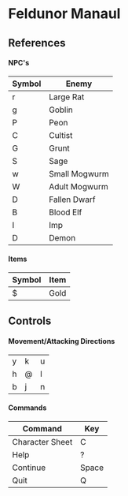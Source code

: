 # Feldunor Manaul

## References
#### NPC's
| Symbol | Enemy         |
| ------ | ------------- |
| r      | Large Rat     |
| g      | Goblin        |
| P      | Peon          |
| C      | Cultist       |
| G      | Grunt         |
| S      | Sage          |
| w      | Small Mogwurm |
| W      | Adult Mogwurm |
| D      | Fallen Dwarf  |
| B      | Blood Elf     |
| I      | Imp           |
| D      | Demon         |

#### Items
| Symbol | Item |
| ------ | ---- |
| $      | Gold |

## Controls
#### Movement/Attacking Directions
| | | |
|-|-|-|
| y | k | u |
| h | @ | l |
| b | j | n |

#### Commands
| Command         | Key   |
|-----------------|-------|
| Character Sheet | C     |
| Help            | ?     |
| Continue        | Space |
| Quit            | Q     |
